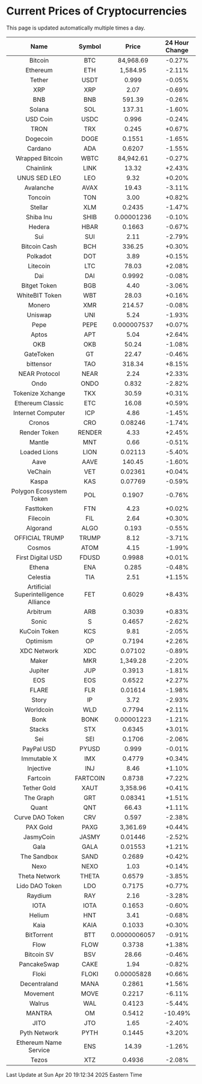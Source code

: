 # Current Prices of Cryptocurrencies
This page is updated automatically multiple times a day.

| Name | Symbol | Price | 24 Hour Change |
| :---: |:---:| :---: | :---: |
| Bitcoin | BTC | 84,968.69 | -0.27% |
| Ethereum | ETH | 1,584.95 | -2.11% |
| Tether | USDT | 0.999 | -0.05% |
| XRP | XRP | 2.07 | -0.69% |
| BNB | BNB | 591.39 | -0.26% |
| Solana | SOL | 137.31 | -1.60% |
| USD Coin | USDC | 0.996 | -0.24% |
| TRON | TRX | 0.245 | +0.67% |
| Dogecoin | DOGE | 0.1551 | -1.65% |
| Cardano | ADA | 0.6207 | -1.55% |
| Wrapped Bitcoin | WBTC | 84,942.61 | -0.27% |
| Chainlink | LINK | 13.32 | +2.43% |
| UNUS SED LEO | LEO | 9.32 | +0.20% |
| Avalanche | AVAX | 19.43 | -3.11% |
| Toncoin | TON | 3.00 | +0.82% |
| Stellar | XLM | 0.2435 | -1.47% |
| Shiba Inu | SHIB | 0.00001236 | -0.10% |
| Hedera | HBAR | 0.1663 | -0.67% |
| Sui | SUI | 2.11 | -2.79% |
| Bitcoin Cash | BCH | 336.25 | +0.30% |
| Polkadot | DOT | 3.89 | +0.15% |
| Litecoin | LTC | 78.03 | +2.08% |
| Dai | DAI | 0.9992 | -0.08% |
| Bitget Token | BGB | 4.40 | -3.06% |
| WhiteBIT Token | WBT | 28.03 | +0.16% |
| Monero | XMR | 214.57 | -0.08% |
| Uniswap | UNI | 5.24 | -1.93% |
| Pepe | PEPE | 0.000007537 | +0.07% |
| Aptos | APT | 5.04 | +2.64% |
| OKB | OKB | 50.24 | -1.08% |
| GateToken | GT | 22.47 | -0.46% |
| bittensor | TAO | 318.34 | +8.15% |
| NEAR Protocol | NEAR | 2.24 | +2.33% |
| Ondo | ONDO | 0.832 | -2.82% |
| Tokenize Xchange | TKX | 30.59 | +0.31% |
| Ethereum Classic | ETC | 16.08 | +0.59% |
| Internet Computer | ICP | 4.86 | -1.45% |
| Cronos | CRO | 0.08246 | -1.74% |
| Render Token | RENDER | 4.33 | +2.45% |
| Mantle | MNT | 0.66 | -0.51% |
| Loaded Lions | LION | 0.02113 | -5.40% |
| Aave | AAVE | 140.45 | -1.60% |
| VeChain | VET | 0.02361 | +0.04% |
| Kaspa | KAS | 0.07769 | -0.59% |
| Polygon Ecosystem Token | POL | 0.1907 | -0.76% |
| Fasttoken | FTN | 4.23 | +0.02% |
| Filecoin | FIL | 2.64 | +0.30% |
| Algorand | ALGO | 0.193 | -0.55% |
| OFFICIAL TRUMP | TRUMP | 8.12 | -3.71% |
| Cosmos | ATOM | 4.15 | -1.99% |
| First Digital USD | FDUSD | 0.9988 | +0.01% |
| Ethena | ENA | 0.285 | -0.48% |
| Celestia | TIA | 2.51 | +1.15% |
| Artificial Superintelligence Alliance | FET | 0.6029 | +8.43% |
| Arbitrum | ARB | 0.3039 | +0.83% |
| Sonic | S | 0.4657 | -2.62% |
| KuCoin Token | KCS | 9.81 | -2.05% |
| Optimism | OP | 0.7194 | +2.26% |
| XDC Network | XDC | 0.07102 | -0.89% |
| Maker | MKR | 1,349.28 | -2.20% |
| Jupiter | JUP | 0.3913 | -1.81% |
| EOS | EOS | 0.6522 | +2.27% |
| FLARE | FLR | 0.01614 | -1.98% |
| Story | IP | 3.72 | -2.93% |
| Worldcoin | WLD | 0.7794 | +2.11% |
| Bonk | BONK | 0.00001223 | -1.21% |
| Stacks | STX | 0.6345 | +3.01% |
| Sei | SEI | 0.1706 | -2.06% |
| PayPal USD | PYUSD | 0.999 | -0.01% |
| Immutable X | IMX | 0.4779 | +0.34% |
| Injective | INJ | 8.46 | +1.10% |
| Fartcoin | FARTCOIN | 0.8738 | +7.22% |
| Tether Gold | XAUT | 3,358.96 | +0.41% |
| The Graph | GRT | 0.08341 | +1.51% |
| Quant | QNT | 66.43 | +1.11% |
| Curve DAO Token | CRV | 0.597 | -2.38% |
| PAX Gold | PAXG | 3,361.69 | +0.44% |
| JasmyCoin | JASMY | 0.01446 | -2.52% |
| Gala | GALA | 0.01553 | +1.21% |
| The Sandbox | SAND | 0.2689 | +0.42% |
| Nexo | NEXO | 1.03 | +0.14% |
| Theta Network | THETA | 0.6579 | -3.85% |
| Lido DAO Token | LDO | 0.7175 | +0.77% |
| Raydium | RAY | 2.16 | -3.28% |
| IOTA | IOTA | 0.1653 | -0.60% |
| Helium | HNT | 3.41 | -0.68% |
| Kaia | KAIA | 0.1033 | +0.30% |
| BitTorrent | BTT | 0.0000006057 | -0.91% |
| Flow | FLOW | 0.3738 | +1.38% |
| Bitcoin SV | BSV | 28.66 | -0.46% |
| PancakeSwap | CAKE | 1.94 | -0.82% |
| Floki | FLOKI | 0.00005828 | +0.66% |
| Decentraland | MANA | 0.2861 | +1.56% |
| Movement | MOVE | 0.2217 | -6.11% |
| Walrus | WAL | 0.4123 | -5.44% |
| MANTRA | OM | 0.5412 | -10.49% |
| JITO | JTO | 1.65 | -2.40% |
| Pyth Network | PYTH | 0.1445 | +3.20% |
| Ethereum Name Service | ENS | 14.39 | -1.26% |
| Tezos | XTZ | 0.4936 | -2.08% |

Last Update at Sun Apr 20 19:12:34 2025 Eastern Time